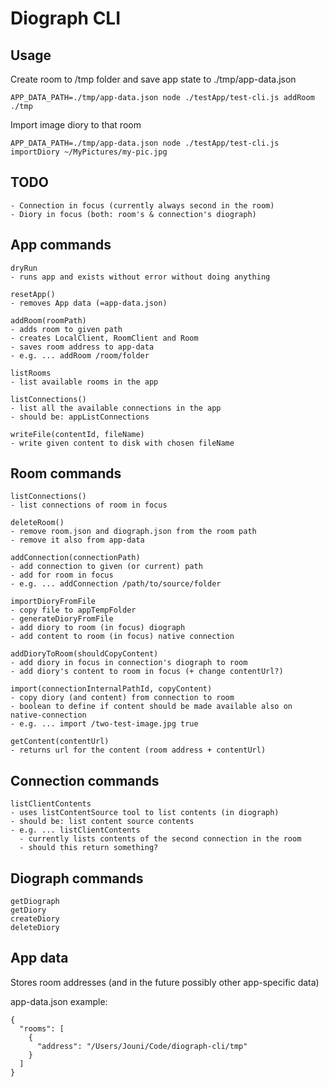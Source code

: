 # Diograph CLI

## Usage

Create room to /tmp folder and save app state to ./tmp/app-data.json

```
APP_DATA_PATH=./tmp/app-data.json node ./testApp/test-cli.js addRoom ./tmp
```

Import image diory to that room

```
APP_DATA_PATH=./tmp/app-data.json node ./testApp/test-cli.js importDiory ~/MyPictures/my-pic.jpg
```

## TODO

```
- Connection in focus (currently always second in the room)
- Diory in focus (both: room's & connection's diograph)
```

## App commands

```
dryRun
- runs app and exists without error without doing anything

resetApp()
- removes App data (=app-data.json)

addRoom(roomPath)
- adds room to given path
- creates LocalClient, RoomClient and Room
- saves room address to app-data
- e.g. ... addRoom /room/folder

listRooms
- list available rooms in the app

listConnections()
- list all the available connections in the app
- should be: appListConnections

writeFile(contentId, fileName)
- write given content to disk with chosen fileName
```

## Room commands

```
listConnections()
- list connections of room in focus

deleteRoom()
- remove room.json and diograph.json from the room path
- remove it also from app-data

addConnection(connectionPath)
- add connection to given (or current) path
- add for room in focus
- e.g. ... addConnection /path/to/source/folder

importDioryFromFile
- copy file to appTempFolder
- generateDioryFromFile
- add diory to room (in focus) diograph
- add content to room (in focus) native connection

addDioryToRoom(shouldCopyContent)
- add diory in focus in connection's diograph to room
- add diory's content to room in focus (+ change contentUrl?)

import(connectionInternalPathId, copyContent)
- copy diory (and content) from connection to room
- boolean to define if content should be made available also on native-connection
- e.g. ... import /two-test-image.jpg true

getContent(contentUrl)
- returns url for the content (room address + contentUrl)
```

## Connection commands

```
listClientContents
- uses listContentSource tool to list contents (in diograph)
- should be: list content source contents
- e.g. ... listClientContents
  - currently lists contents of the second connection in the room
  - should this return something?
```

## Diograph commands

```
getDiograph
getDiory
createDiory
deleteDiory
```

## App data

Stores room addresses (and in the future possibly other app-specific data)

app-data.json example:

```
{
  "rooms": [
    {
      "address": "/Users/Jouni/Code/diograph-cli/tmp"
    }
  ]
}
```
